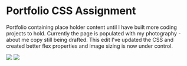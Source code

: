 # Portfolio CSS Assignment 

Portfolio containing place holder content until I have built more coding projects to hold. Currently the page is populated with my photography - about me copy still being drafted. This edit I've updated the CSS and created better flex properties and image sizing is now under control. 

<img src = ".Portfolio/image1">
<img src= ".Portfolio/image2">
